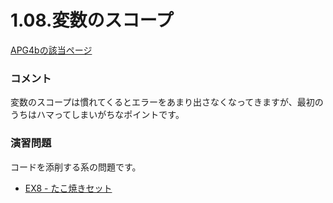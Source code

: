 1.08.変数のスコープ
============

[APG4bの該当ページ](https://atcoder.jp/contests/APG4b/tasks/APG4b_i)

### コメント

変数のスコープは慣れてくるとエラーをあまり出さなくなってきますが、最初のうちはハマってしまいがちなポイントです。

### 演習問題

コードを添削する系の問題です。

- [EX8 - たこ焼きセット](https://atcoder.jp/contests/APG4b/tasks/APG4b_co)